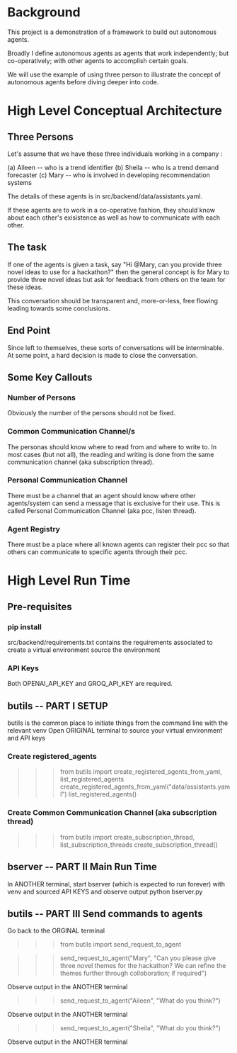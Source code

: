 # Background

This project is a demonstration of a framework to build out autonomous agents.

Broadly I define autonomous agents as agents that work independently; but co-operatively; 
with other agents to accomplish certain goals. 

We will use the example of using three person to illustrate the concept of autonomous 
agents before diving deeper into code.

# High Level Conceptual Architecture

## Three Persons
Let's assume that we have these three individuals working in a company : 

(a) Aileen -- who is a trend identifier
(b) Sheila -- who is a trend demand forecaster
(c) Mary   -- who is involved in developing recommendation systems

The details of these agents is in src/backend/data/assistants.yaml. 

If these agents are to work in a co-operative fashion, they should know 
about each other's exisistence as well as how to communicate with each other.

## The task
If one of the agents is given a task, say 
"Hi @Mary, can you provide three novel ideas to use for a hackathon?"
then the general concept is for Mary to provide three novel ideas but ask for 
feedback from others on the team for these ideas.

This conversation should be transparent and, more-or-less, free flowing leading
towards some conclusions. 

## End Point

Since left to themselves, these sorts of conversations will be interminable. At some point, 
a hard decision is made to close the conversation.

## Some Key Callouts

### Number of Persons
Obviously the number of the persons should not be fixed. 

### Common Communication Channel/s 
The personas should know where to read from and where to write to. In most cases (but not all), 
the reading and writing is done from the same communication channel (aka subscription thread).

### Personal Communication Channel 
There must be a channel that an agent should know where other agents/system can send a message that 
is exclusive for their use. This is called Personal Communication Channel (aka pcc, listen thread).

### Agent Registry
There must be a place where all known agents can register their pcc so that others can communicate 
to specific agents through their pcc.


# High Level Run Time

## Pre-requisites
### pip install 
src/backend/requirements.txt contains the requirements associated to create a virtual environment
source the environment

### API Keys
Both OPENAI_API_KEY and GROQ_API_KEY are required. 
 
## butils -- PART I SETUP
butils is the common place to initiate things from the command line with the relevant venv
Open ORIGINAL terminal to source your virtual environment and API keys

### Create registered_agents
>>> from butils import create_registered_agents_from_yaml, list_registered_agents
>>> create_registered_agents_from_yaml("data/assistants.yaml")
>>> list_registered_agents()

### Create Common Communication Channel (aka subscription thread)
>>> from butils import create_subscription_thread, list_subscription_threads
>>> create_subscription_thread()

## bserver -- PART II Main Run Time
In ANOTHER terminal, start bserver (which is expected to run forever) with venv and sourced API KEYS
and observe output
python bserver.py

## butils -- PART III Send commands to agents
Go back to the ORGINAL terminal 

>>> from butils import send_request_to_agent

>>> send_request_to_agent("Mary", "Can you please give three novel themes for the hackathon? We can refine the themes further through colloboration; if required")

Observe output in the ANOTHER terminal

>>> send_request_to_agent("Aileen", "What do you think?")

Observe output in the ANOTHER terminal

>>> send_request_to_agent("Sheila", "What do you think?")

Observe output in the ANOTHER terminal




